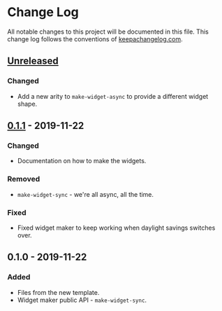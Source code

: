 # Change Log
All notable changes to this project will be documented in this file. This change log follows the conventions of [keepachangelog.com](http://keepachangelog.com/).

## [Unreleased]
### Changed
- Add a new arity to `make-widget-async` to provide a different widget shape.

## [0.1.1] - 2019-11-22
### Changed
- Documentation on how to make the widgets.

### Removed
- `make-widget-sync` - we're all async, all the time.

### Fixed
- Fixed widget maker to keep working when daylight savings switches over.

## 0.1.0 - 2019-11-22
### Added
- Files from the new template.
- Widget maker public API - `make-widget-sync`.

[Unreleased]: https://github.com/your-name/nodb/compare/0.1.1...HEAD
[0.1.1]: https://github.com/your-name/nodb/compare/0.1.0...0.1.1
